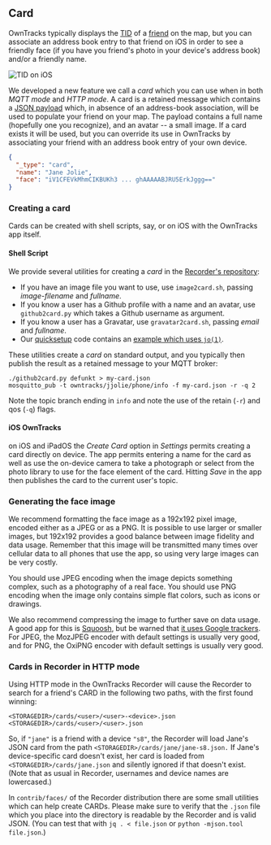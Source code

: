 ## Card

OwnTracks typically displays the [TID](tid.md) of a [friend](friends.md) on the map, but you can associate an address book entry to that friend on iOS in order to see a friendly face (if you have you friend's photo in your device's address book) and/or a friendly name.

![TID on iOS](images/b-ipad-TID-map.png)

We developed a new feature we call a _card_ which you can use when in both _MQTT mode_ and _HTTP mode_. A card is a retained message which contains a [JSON payload](../tech/json.md) which, in absence of an address-book association, will be used to populate your friend on your map. The payload contains a full name (hopefully one you recognize), and an avatar -- a small image. If a card exists it will be used, but you can override its use in OwnTracks by associating your friend with an address book entry of your own device.

```json
{
  "_type": "card",
  "name": "Jane Jolie",
  "face": "iV1CFEVkMhmCIKBUKh3 ... ghAAAAABJRU5ErkJggg=="
}
```

### Creating a card

Cards can be created with shell scripts, say, or on iOS with the OwnTracks app itself.

#### Shell Script
We provide several utilities for creating a _card_ in the [Recorder's repository](https://github.com/owntracks/recorder/tree/master/contrib/faces):

* If you have an image file you want to use, use `image2card.sh`, passing _image-filename_ and _fullname_.
* If you know a user has a Github profile with a name and an avatar, use `github2card.py` which takes a Github username as argument.
* If you know a user has a Gravatar, use `gravatar2card.sh`, passing _email_ and _fullname_.
* Our [quicksetup](../guide/quicksetup.md) code contains an [example which uses `jo(1)`](https://github.com/owntracks/quicksetup/blob/main/files/mosquitto/janecardpub.sh).

These utilities create a _card_ on standard output, and you typically then publish the result as a retained message to your MQTT broker:

```
./github2card.py defunkt > my-card.json
mosquitto_pub -t owntracks/jjolie/phone/info -f my-card.json -r -q 2
```

Note the topic branch ending in `info` and note the use of the retain (`-r`) and qos (`-q`) flags.

#### iOS OwnTracks

on iOS and iPadOS the _Create Card_ option in _Settings_ permits creating a card directly on device. The app permits entering a name for the card as well as use the on-device camera to take a photograph or select from the photo library to use for the face element of the card. Hitting _Save_ in the app then publishes the card to the current user's topic.

### Generating the face image

We recommend formatting the face image as a 192x192 pixel image, encoded either as a JPEG or as a PNG. It is possible to use larger or smaller images, but 192x192 provides a good balance between image fidelity and data usage. Remember that this image will be transmitted many times over cellular data to all phones that use the app, so using very large images can be very costly.

You should use JPEG encoding when the image depicts something complex, such as a photography of a real face. You should use PNG encoding when the image only contains simple flat colors, such as icons or drawings.

We also recommend compressing the image to further save on data usage. A good app for this is [Squoosh](https://squoosh.app/), but be warned that [it uses Google trackers](https://github.com/GoogleChromeLabs/squoosh#privacy). For JPEG, the MozJPEG encoder with default settings is usually very good, and for PNG, the OxiPNG encoder with default settings is usually very good.

### Cards in Recorder in HTTP mode

Using HTTP mode in the OwnTracks Recorder will cause the Recorder to search for a friend's CARD in the following two paths, with the first found winning:

```
<STORAGEDIR>/cards/<user>/<user>-<device>.json
<STORAGEDIR>/cards/<user>/<user>.json
```

So, if `"jane"` is a friend with a device `"s8"`, the Recorder will load Jane's JSON card from the path `<STORAGEDIR>/cards/jane/jane-s8.json.` If Jane's device-specific card doesn't exist, her card is loaded from `<STORAGEDIR>/cards/jane.json` and silently ignored if that doesn't exist. (Note that as usual in Recorder, usernames and device names are lowercased.)

In `contrib/faces/` of the Recorder distribution there are some small utilities which can help create CARDs. Please make sure to verify that the `.json` file which you place into the directory is readable by the Recorder and is valid JSON. (You can test that with `jq . < file.json` or `python -mjson.tool file.json`.)

